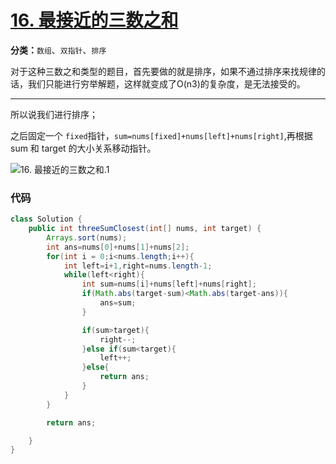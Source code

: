 # [16. 最接近的三数之和](https://leetcode-cn.com/problems/3sum-closest/)

**分类：**`数组`、`双指针`、`排序`

对于这种三数之和类型的题目，首先要做的就是排序，如果不通过排序来找规律的话，我们只能进行穷举解题，这样就变成了O(n3)的复杂度，是无法接受的。

****

所以说我们进行排序；

之后固定一个 `fixed`指针，`sum=nums[fixed]+nums[left]+nums[right]`,再根据 sum 和 target 的大小关系移动指针。

![16. 最接近的三数之和.1](http://drawbed.itlearn.club/uPic/16.%20%E6%9C%80%E6%8E%A5%E8%BF%91%E7%9A%84%E4%B8%89%E6%95%B0%E4%B9%8B%E5%92%8C.1.png)

### 代码

```java
class Solution {
    public int threeSumClosest(int[] nums, int target) {
        Arrays.sort(nums);
        int ans=nums[0]+nums[1]+nums[2];
        for(int i = 0;i<nums.length;i++){
            int left=i+1,right=nums.length-1;
            while(left<right){
                int sum=nums[i]+nums[left]+nums[right];
                if(Math.abs(target-sum)<Math.abs(target-ans)){
                    ans=sum;
                }

                if(sum>target){
                    right--;
                }else if(sum<target){
                    left++;
                }else{
                    return ans;
                }
            }
        }

        return ans;

    }
}
```

